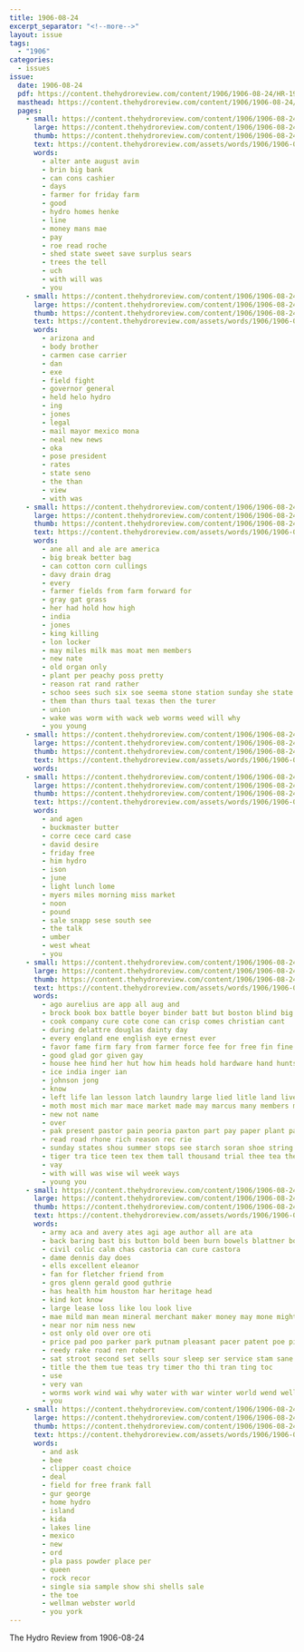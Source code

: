 ```yaml
---
title: 1906-08-24
excerpt_separator: "<!--more-->"
layout: issue
tags:
  - "1906"
categories:
  - issues
issue:
  date: 1906-08-24
  pdf: https://content.thehydroreview.com/content/1906/1906-08-24/HR-1906-08-24.pdf
  masthead: https://content.thehydroreview.com/content/1906/1906-08-24/masthead/HR-1906-08-24.jpg
  pages:
    - small: https://content.thehydroreview.com/content/1906/1906-08-24/small/HR-1906-08-24-01.jpg
      large: https://content.thehydroreview.com/content/1906/1906-08-24/large/HR-1906-08-24-01.jpg
      thumb: https://content.thehydroreview.com/content/1906/1906-08-24/thumbnails/HR-1906-08-24-01.jpg
      text: https://content.thehydroreview.com/assets/words/1906/1906-08-24/HR-1906-08-24-01.txt
      words:
        - alter ante august avin
        - brin big bank
        - can cons cashier
        - days
        - farmer for friday farm
        - good
        - hydro homes henke
        - line
        - money mans mae
        - pay
        - roe read roche
        - shed state sweet save surplus sears
        - trees the tell
        - uch
        - with will was
        - you
    - small: https://content.thehydroreview.com/content/1906/1906-08-24/small/HR-1906-08-24-02.jpg
      large: https://content.thehydroreview.com/content/1906/1906-08-24/large/HR-1906-08-24-02.jpg
      thumb: https://content.thehydroreview.com/content/1906/1906-08-24/thumbnails/HR-1906-08-24-02.jpg
      text: https://content.thehydroreview.com/assets/words/1906/1906-08-24/HR-1906-08-24-02.txt
      words:
        - arizona and
        - body brother
        - carmen case carrier
        - dan
        - exe
        - field fight
        - governor general
        - held helo hydro
        - ing
        - jones
        - legal
        - mail mayor mexico mona
        - neal new news
        - oka
        - pose president
        - rates
        - state seno
        - the than
        - view
        - with was
    - small: https://content.thehydroreview.com/content/1906/1906-08-24/small/HR-1906-08-24-03.jpg
      large: https://content.thehydroreview.com/content/1906/1906-08-24/large/HR-1906-08-24-03.jpg
      thumb: https://content.thehydroreview.com/content/1906/1906-08-24/thumbnails/HR-1906-08-24-03.jpg
      text: https://content.thehydroreview.com/assets/words/1906/1906-08-24/HR-1906-08-24-03.txt
      words:
        - ane all and ale are america
        - big break better bag
        - can cotton corn cullings
        - davy drain drag
        - every
        - farmer fields from farm forward for
        - gray gat grass
        - her had hold how high
        - india
        - jones
        - king killing
        - lon locker
        - may miles milk mas moat men members
        - new nate
        - old organ only
        - plant per peachy poss pretty
        - reason rat rand rather
        - schoo sees such six soe seema stone station sunday she state sil sed swe
        - them than thurs taal texas then the turer
        - union
        - wake was worm with wack web worms weed will why
        - you young
    - small: https://content.thehydroreview.com/content/1906/1906-08-24/small/HR-1906-08-24-04.jpg
      large: https://content.thehydroreview.com/content/1906/1906-08-24/large/HR-1906-08-24-04.jpg
      thumb: https://content.thehydroreview.com/content/1906/1906-08-24/thumbnails/HR-1906-08-24-04.jpg
      text: https://content.thehydroreview.com/assets/words/1906/1906-08-24/HR-1906-08-24-04.txt
      words:
    - small: https://content.thehydroreview.com/content/1906/1906-08-24/small/HR-1906-08-24-05.jpg
      large: https://content.thehydroreview.com/content/1906/1906-08-24/large/HR-1906-08-24-05.jpg
      thumb: https://content.thehydroreview.com/content/1906/1906-08-24/thumbnails/HR-1906-08-24-05.jpg
      text: https://content.thehydroreview.com/assets/words/1906/1906-08-24/HR-1906-08-24-05.txt
      words:
        - and agen
        - buckmaster butter
        - corre cece card case
        - david desire
        - friday free
        - him hydro
        - ison
        - june
        - light lunch lome
        - myers miles morning miss market
        - noon
        - pound
        - sale snapp sese south see
        - the talk
        - umber
        - west wheat
        - you
    - small: https://content.thehydroreview.com/content/1906/1906-08-24/small/HR-1906-08-24-06.jpg
      large: https://content.thehydroreview.com/content/1906/1906-08-24/large/HR-1906-08-24-06.jpg
      thumb: https://content.thehydroreview.com/content/1906/1906-08-24/thumbnails/HR-1906-08-24-06.jpg
      text: https://content.thehydroreview.com/assets/words/1906/1906-08-24/HR-1906-08-24-06.txt
      words:
        - ago aurelius are app all aug and
        - brock book box battle boyer binder batt but boston blind big
        - cook company cure cote cone can crisp comes christian cant
        - during delattre douglas dainty day
        - every england ene english eye ernest ever
        - favor fame firm fary from farmer force fee for free fin fine
        - good glad gor given gay
        - house hee hind her hut how him heads hold hardware hand hunts health has
        - ice india inger ian
        - johnson jong
        - know
        - left life lan lesson latch laundry large lied litle land live loge
        - moth most mich mar mace market made may marcus many members matter mam miles
        - new not name
        - over
        - pak present pastor pain peoria paxton part pay paper plant page
        - read road rhone rich reason rec rie
        - sunday states shou summer stops see starch soran shoe string short school sip stare strange state sic sales send
        - tiger tra tice teen tex them tall thousand trial thee tea the tha tho teare
        - vay
        - with will was wise wil week ways
        - young you
    - small: https://content.thehydroreview.com/content/1906/1906-08-24/small/HR-1906-08-24-07.jpg
      large: https://content.thehydroreview.com/content/1906/1906-08-24/large/HR-1906-08-24-07.jpg
      thumb: https://content.thehydroreview.com/content/1906/1906-08-24/thumbnails/HR-1906-08-24-07.jpg
      text: https://content.thehydroreview.com/assets/words/1906/1906-08-24/HR-1906-08-24-07.txt
      words:
        - army aca and avery ates agi age author all are ata
        - back baring bast bis button bold been burn bowels blattner borne buffalo but board
        - civil colic calm chas castoria can cure castora
        - dame dennis day does
        - ells excellent eleanor
        - fan for fletcher friend from
        - gros glenn gerald good guthrie
        - has health him houston har heritage head
        - kind kot know
        - large lease loss like lou look live
        - mae mild man mean mineral merchant maker money may mone might much mey made
        - near nor nim ness new
        - ost only old over ore oti
        - price pad poo parker park putnam pleasant pacer patent poe pie
        - reedy rake road ren robert
        - sat stroot second set sells sour sleep ser service stam sane sands
        - title the them tue teas try timer tho thi tran ting toc
        - use
        - very van
        - worms work wind wai why water with war winter world wend well will
        - you
    - small: https://content.thehydroreview.com/content/1906/1906-08-24/small/HR-1906-08-24-08.jpg
      large: https://content.thehydroreview.com/content/1906/1906-08-24/large/HR-1906-08-24-08.jpg
      thumb: https://content.thehydroreview.com/content/1906/1906-08-24/thumbnails/HR-1906-08-24-08.jpg
      text: https://content.thehydroreview.com/assets/words/1906/1906-08-24/HR-1906-08-24-08.txt
      words:
        - and ask
        - bee
        - clipper coast choice
        - deal
        - field for free frank fall
        - gur george
        - home hydro
        - island
        - kida
        - lakes line
        - mexico
        - new
        - ord
        - pla pass powder place per
        - queen
        - rock recor
        - single sia sample show shi shells sale
        - the toe
        - wellman webster world
        - you york
---
```


The Hydro Review from 1906-08-24

<!--more-->

